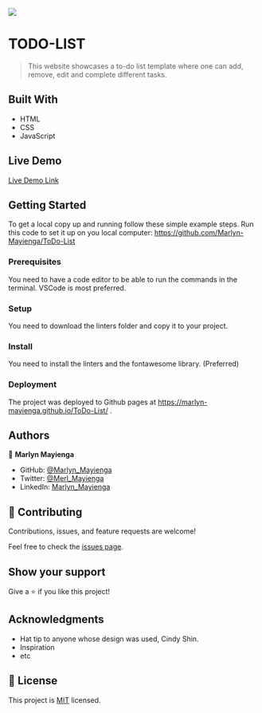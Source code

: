 ![](https://img.shields.io/badge/Microverse-blueviolet)

# TODO-LIST

> This website showcases a to-do list template where one can add, remove, edit and complete different tasks.


## Built With
- HTML
- CSS
- JavaScript

## Live Demo 
[Live Demo Link](https://marlyn-mayienga.github.io/ToDo-List/)



## Getting Started
To get a local copy up and running follow these simple example steps.
Run this code to set it up on you local computer: https://github.com/Marlyn-Mayienga/ToDo-List

### Prerequisites
You need to have a code editor to be able to run the commands in the terminal. VSCode is most preferred.

### Setup
You need to download the linters folder and copy it to your project.

### Install
You need to install the linters and the fontawesome library. (Preferred)

### Deployment
The project was deployed to Github pages at https://marlyn-mayienga.github.io/ToDo-List/ . 

## Authors

👤 **Marlyn Mayienga**

- GitHub: [@Marlyn_Mayienga](https://github.com/Marlyn_Mayienga)
- Twitter: [@Merl_Mayienga](https://twitter.com/M_ayienga)
- LinkedIn: [Marlyn_Mayienga](https://linkedin.com/in/Marlyn_Mayienga)

## 🤝 Contributing

Contributions, issues, and feature requests are welcome!

Feel free to check the [issues page](../../issues/).

## Show your support

Give a ⭐️ if you like this project!

## Acknowledgments

- Hat tip to anyone whose design was used, Cindy Shin.
- Inspiration
- etc

## 📝 License

This project is [MIT](./MIT.md) licensed.
